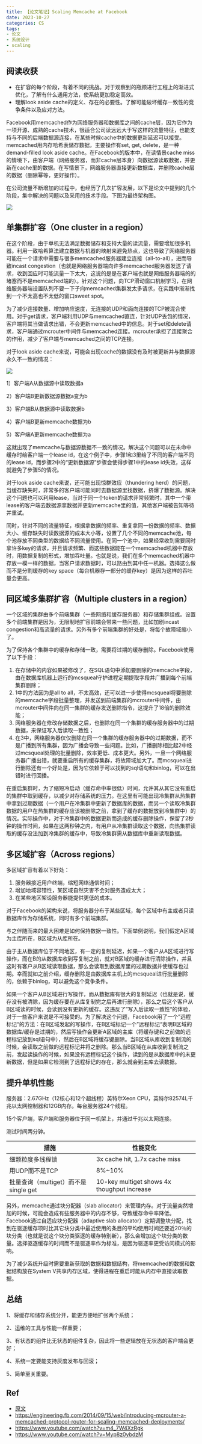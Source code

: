 ```yaml
---
title: 【论文笔记】Scaling Memcache at Facebook
date: 2023-10-27
categories: CS
tags:
- 论文
- 系统设计
- scaling
---
```


## 阅读收获

- 在扩容的每个阶段，有着不同的挑战。对于观察到的瓶颈进行工程上的渐进式优化，了解有什么通用方法，使系统更加稳定高效。
- 理解look aside cache的定义、存在的必要性。了解可能破坏缓存一致性的竞争条件以及应对方法。

Facebook用memcached作为网络服务器和数据库之间的cache层，因为它作为一项开源、成熟的cache技术，很适合公司读远远大于写这样的流量特征，也能支持与不同的后端数据源连接，在某些时候cache中的数据更新延迟可以接受。memcached用内存哈希表储存数据，主要操作有set, get, delete，是一种demand-filled look aside cache。在Facebook的版本中，在读情景cache miss的情境下，由客户端（网络服务器，而非cache层本身）向数据源读取数据，并更新在cache里的数据。在写情景下，网络服务器直接更新数据库，并删除cache层的数据（删除幂等，更好操作）。

在公司流量不断增加的过程中，也经历了几次扩容发展，以下是论文中提到的几个阶段，集中解决的问题以及采用的技术手段。下图为最终架构图。

![](/assets/images/CS/memcache架构.png)

## 单集群扩容（One cluster in a region）

在这个阶段，由于单机无法满足数据储存和支持大量的读流量，需要增加很多机器。利用一致哈希算法建立数据与机器的映射来避免热点，这也导致了网络服务器可能在一个请求中需要与很多memcached服务器建立连接（all-to-all），进而导致incast congestion（也就是网络服务器端向许多memcached服务器发送了请求，收到回应时可能流量一下太大，这说的是是在客户端也就是网络服务器端的的堵塞而不是memcached端的）。针对这个问题，向TCP滑动窗口机制学习，在网络服务器端设置队列不要一下子向memcached集群发太多请求，在实践中渐渐找到一个不太高也不太低的窗口sweet spot。

为了减少连接数量、增加响应速度，无连接的UDP和面向连接的TCP被混合使用。对于get请求，客户端利用UDP与memcached直连，针对UDP丢包的情况，客户端将其当做请求出错，不会更新memcached中的信息。对于set和delete请求，客户端通过mcrouter中间件与memcached连接。mcrouter承担了连接聚合的作用，减少了客户端与memcached之间的TCP连接。

对于look aside cache来说，可能会出现cache的数据没有及时被更新并与数据源永久不一致的情况：

![](/assets/images/CS/memcache-inconsistency.png)

1）客户端A从数据源中读取数据a

2）客户端B更新数据源数据a变为b

3）客户端B从数据源中读取数据b

4）客户端B更新memcache数据为b

5）客户端A更新memcache数据为a

这就出现了memcache与数据源数据不一致的情况。解决这个问题可以在未命中缓存时给客户端一个lease id，在这个例子中，步骤1和3里给了不同的客户端不同的lease id，而步骤2中的“更新数据源”步骤会使得步骤1中的lease id失效，这样就避免了步骤5的情况。

对于look aside cache来说，还可能出现惊群效应（thundering herd）的问题，当缓存缺失时，非常多的客户端可能同时去数据源里找数据，挤爆了数据源。解决这个问题也可以利用lease，当对于同一个token的请求非常频繁时，其中一个带lease的客户端去数据源拿数据并更新memcache里的值，其他客户端被告知等待并重试。

同时，针对不同的流量特征，根据拿数据的频率、重复拿同一份数据的频率、数据大小、缓存缺失时读数据源的成本大小等，设置了几个不同的memcache池，每个池存放不同类型的数据给不同流量使用。在同一个池中，如果经常收到需要同时拿许多key的请求，并且请求频繁、而这些数据能在一个memcached机器中存放时，用数据复制的形式，增加吞吐量。也就是说，我们在多个memcached机器中存放一模一样的数据，当客户请求数据时，可以路由到其中任一机器。选择这么做而不是分割缓存的key space（每台机器存一部分的缓存key）是因为这样的吞吐量会更高。

## 同区域多集群扩容（Multiple clusters in a region）

一个区域的集群由多个前端集群（一些网络和缓存服务器）和存储集群组成。设置多个前端集群是因为，无限制地扩容前端会带来一些问题，比如加剧incast congestion和高流量的请求。另外有多个前端集群的好处是，将每个故障域缩小了。

为了保持各个集群中的缓存和存储一致，需要将过期的缓存删除。Facebook使用了以下手段：

1. 在存储中的内容如果被修改了，在SQL语句中添加要删除的memcache字段，由在数据库机器上运行的mcsqueal守护进程定期提取字段并广播到每个前端集群删除；
2. 1中的方法因为是all to all，不太高效，还可以进一步使得mcsqueal将要删除的memcache字段批量整理，并发送到前端集群的mcrouter中间件，由mcrouter中间件向在同一集群的缓存发送删除指令，这提升了18倍的删除效能；
3. 网络服务器在修改存储数据之后，也删除在同一个集群的缓存服务器中的过期数据，来保证写入后读取一致性；
4. 在3中，网络服务器仅仅删除在同一个集群的缓存服务器中的过期数据，而不是广播到所有集群，因为广播会导致一些问题。比如，广播删除相比起2中经过mcsqueal处理的批量删除，效率更低、成本更大。另外，一旦一个网络服务器广播出错，就要重启所有的缓存集群，将故障域加大了。而mcsqueal进行删除还有一个好处是，因为它依赖于可以找到的sql语句和binlog，可以在出错时进行回播。

在重启集群时，为了缩短冷启动（缓存命中率很低）时间，允许其从其它没有重启的集群中取到缓存，以减少对存储系统的压力。在这里有可能出现冷集群从热集群中拿到过期数据（一个用户在冷集群中更新了数据库的数据，而另一个读取冷集群数据的用户在热集群的缓存应该被删除之前，拿到了缓存的数据放到冷集群中）的情况。实际操作中，对于冷集群中的数据更新而造成的缓存删除操作，保留了2秒钟的操作时间，如果在这两秒钟之内，有用户从冷集群读取这个数据，向热集群读取的缓存没法加到冷集群的缓存中，导致冷集群需从数据库中重新读取数据。

## 多区域扩容（Across regions）

多区域扩容有着以下好处：

1. 服务器接近用户终端，缩短网络通信时间；
2. 增加地域容错性，某区域自然灾害不会对服务造成太大；
3. 在某些地区架设服务器能提供更低的成本。

对于Facebook的架构来说，将服务器分布于某些区域，每个区域中有主或者只读数据库作为存储系统，同时有多个前端集群。

与之伴随而来的最大困难是如何保持数据一致性。下面举例说明，我们假定A区域为主库所在，B区域为从库所在。

由于主从数据库位于不同地区，有一定的复制延迟，如果一个客户从A区域进行写操作，而在B的从数据库收到写复制之前，就对B区域的缓存进行清除操作，并且这时有客户从B区域读取数据，那么会读取到数据库里的过期数据并使缓存也过期。幸而就如之前介绍，缓存删除是由数据库主机上的mcsqueal进行批量删除的，依赖于binlog，可以避免这个竞争条件。

如果一个客户从B区域进行写操作，而从数据库有很大的复制延迟（也就是说，缓存没有被清除，因为缓存要在从库复制完之后再进行删除），那么之后这个客户从B区域读的时候，会读到没有更新的缓存。这违反了”写入后读取一致性“的体验，对于一些客户来说是不可接受的。为了解决这个问题，Facebook用了一个”远程标记“的方法：在B区域发起的写操作，在B区域标记一个”远程标记“表明B区域的数据库/缓存是过期的，然后写操作会更新A区域的主库（将缓存键和之前做的远程标记放到sql语句中），然后在B区域将缓存键删除。当B区域从库收到复制流的时候，会读取之前做的远程标记并将之删除。那么当B区域在从库收到复制流之前，发起读操作的时候，如果没有远程标记这个操作，读到的是从数据库中的未更新数据，但是如果它检测到了远程标记的存在，那么就会到主库去读数据。

## 提升单机性能

服务器：2.67GHz（12核心和12个超线程）英特尔Xeon CPU，英特尔82574L千兆以太网控制器和12GB内存。每台服务器24个线程。

15个客户端，客户端和服务器位于同一机架上，并通过千兆以太网连接。

测试时间两分钟。

| 措施                                 | 性能变化                                    |
| ------------------------------------ | ------------------------------------------- |
| 细颗粒度多线程锁                     | 3x cache hit, 1.7x cache miss               |
| 用UDP而不是TCP                       | 8%~10%                                      |
| 批量查询（multiget）而不是single get | 10-key multiget shows 4x thoughput increase |

另外，memcache通过块分配器（slab allocator）来管理内存。对于流量突然增加的时候，可能会造成有些服务器中的内存不够，导致缓存命中率降低。Facebook通过自适应块分配器（adaptive slab allocator）定期调整块分配，找到在驱逐缓存项时比其它块分类中最近使用的条目的平均使用时间还要近20％的块分类（也就是说这个块分类驱逐的缓存特别新），那么会增加这个块分类的数量。选择驱逐缓存的时间而不是驱逐率作为标准，是因为驱逐率更受访问模式的影响。

为了减少系统升级时需要重新获取的数据和数据结构，将memcached的数据和数据结构放在System V共享内存区域，使得进程在重启时能从内存中直接读取数据。

## 总结

1、将缓存和储存系统分开，能更方便地扩张两个系统；

2、运维的工具与性能一样重要；

3、有状态的组件比无状态的组件复杂，因此将一些逻辑放在无状态的客户端会更好；

4、系统一定要能支持灰度发布与回滚；

5、简单至关重要。



## Ref

- [原文](https://www.usenix.org/system/files/conference/nsdi13/nsdi13-final170_update.pdf)
- https://engineering.fb.com/2014/09/15/web/introducing-mcrouter-a-memcached-protocol-router-for-scaling-memcached-deployments/
- https://www.youtube.com/watch?v=m4_7W4XzRgk
- https://www.youtube.com/watch?v=Myp8z0ybdzM

